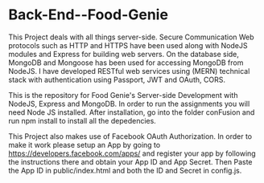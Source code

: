 # Back-End--Food-Genie

This Project deals with all things server-side. 
Secure Communication Web protocols such as HTTP and HTTPS have been used along with NodeJS modules and Express for building web servers. 
On the database side, MongoDB and Mongoose has been used for accessing MongoDB from NodeJS. 
I have developed RESTful web services using (MERN) technical stack with authentication using Passport, JWT and OAuth, CORS. 

This is the repository for Food Genie's Server-side Development with NodeJS, Express and MongoDB. 
In order to run the assignments you will need Node JS installed. 
After installation, go into the folder conFusion and run npm install to install all the depedencies. 

This Project also makes use of Facebook OAuth Authorization. 
In order to make it work please setup an App by going to https://developers.facebook.com/apps/ and register your app by following the instructions there and obtain your App ID and App Secret. 
Then Paste the App ID in public/index.html and both the ID and Secret in config.js.
